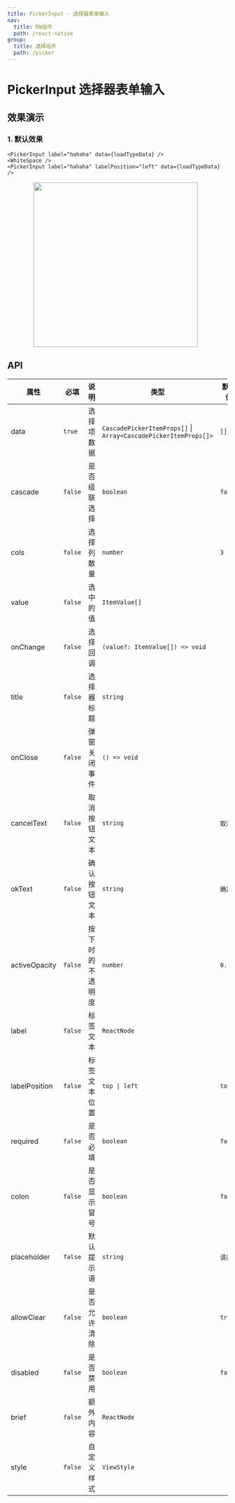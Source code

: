 ```yaml
---
title: PickerInput - 选择器表单输入
nav:
  title: RN组件
  path: /react-native
group:
  title: 选择组件
  path: /picker
---
```


# PickerInput 选择器表单输入

## 效果演示

### 1. 默认效果

```tsx | pure
<PickerInput label="hahaha" data={loadTypeData} />
<WhiteSpace />
<PickerInput label="hahaha" labelPosition="left" data={loadTypeData} />
```

<center>
  <figure>
    <img
      src="https://td-dev-public.oss-cn-hangzhou.aliyuncs.com/maoyes-app/1644825727475637877.gif"
      style="width: 375px; margin-right: 10px; border: 1px solid #ddd;"
    />
  </figure>
</center>

## API

| 属性 | 必填 | 说明 | 类型 | 默认值 |
| --- | --- | --- | --- | --- |
| data | `true` | 选择项数据 | `CascadePickerItemProps[]` \| `Array<CascadePickerItemProps[]>` | `[]` |
| cascade | `false` | 是否级联选择 | `boolean` | `false` |
| cols | `false` | 选择列数量 | `number` | `3` |
| value | `false` | 选中的值 | `ItemValue[]` |  |
| onChange | `false` | 选择回调 | `(value?: ItemValue[]) => void` |  |
| title | `false` | 选择器标题 | `string` |  |
| onClose | `false` | 弹窗关闭事件 | `() => void` |  |
| cancelText | `false` | 取消按钮文本 | `string` | `取消` |
| okText | `false` | 确认按钮文本 | `string` | `确定` |
| activeOpacity | `false` | 按下时的不透明度 | `number` | `0.6` |
| label | `false` | 标签文本 | `ReactNode` |  |
| labelPosition | `false` | 标签文本位置 | `top \| left` | `top` |
| required | `false` | 是否必填 | `boolean` | `false` |
| colon | `false` | 是否显示冒号 | `boolean` | `false` |
| placeholder | `false` | 默认提示语 | `string` | `请选择` |
| allowClear | `false` | 是否允许清除 | `boolean` | `true` |
| disabled | `false` | 是否禁用 | `boolean` | `false` |
| brief | `false` | 额外内容 | `ReactNode` |  |
| style | `false` | 自定义样式 | `ViewStyle` |  |
